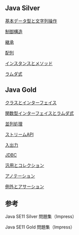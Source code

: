 ## Java Silver

[基本データ型と文字列操作](基本データ型と文字列操作)

[制御構造](制御構造)

[継承](継承)

[配列](配列)

[インスタンスとメソッド](インスタンスとメソッド)

[ラムダ式](ラムダ式)

## Java Gold

[クラスとインターフェイス](クラスとインターフェイス)

[関数型インターフェイスとラムダ式](関数型インターフェイスとラムダ式)

[並列処理](並列処理)

[ストリームAPI](ストリームAPI)

[入出力](入出力)

[JDBC](JDBC)

[汎用とコレクション](汎用とコレクション)

[アノテーション](アノテーション)

[例外とアサーション](例外とアサーション)

## 参考

Java SE11 Silver 問題集（Impress）

Java SE11 Gold 問題集（Impress）
